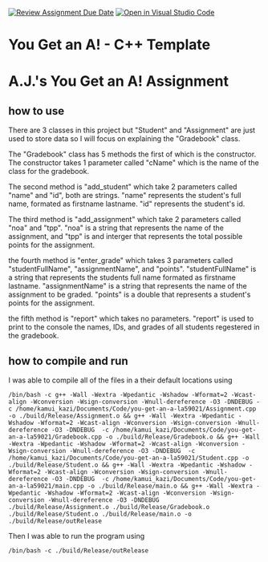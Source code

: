 [![Review Assignment Due Date](https://classroom.github.com/assets/deadline-readme-button-22041afd0340ce965d47ae6ef1cefeee28c7c493a6346c4f15d667ab976d596c.svg)](https://classroom.github.com/a/j_K5Riis)
[![Open in Visual Studio Code](https://classroom.github.com/assets/open-in-vscode-2e0aaae1b6195c2367325f4f02e2d04e9abb55f0b24a779b69b11b9e10269abc.svg)](https://classroom.github.com/online_ide?assignment_repo_id=16566548&assignment_repo_type=AssignmentRepo)
# You Get an A! - C++ Template


A.J.'s You Get an A! Assignment
===============================

how to use
----------
There are 3 classes in this project but "Student" and "Assignment" are just used to store data so I will focus on explaining the "Gradebook" class.

The "Gradebook" class has 5 methods the first of which is the constructor. The constructor takes 1 parameter called "cName" which is the name of the class for the gradebook.

The second method is "add_student" which take 2 parameters called "name" and "id", both are strings. "name" represents the student's full name, formated as firstname lastname. "id" represents the student's id.

The third method is "add_assignment" which take 2 parameters called "noa" and "tpp". "noa" is a string that represents the name of the assignment, and "tpp" is and interger that represents the total possible points for the assignment.

the fourth method is "enter_grade" which takes 3 parameters called "studentFullName", "assignmentName", and "points". "studentFullName" is a string that represents the students full name formated as firstname lastname. "assignmentName" is a string that represents the name of the assignment to be graded. "points" is a double that represents a student's points for the assignment.

the fifth method is "report" which takes no parameters. "report" is used to print to the console the names, IDs, and grades of all students regestered in the gradebook.


how to compile and run
----------------------
I was able to compile all of the files in a their default locations using 
```
/bin/bash -c g++ -Wall -Wextra -Wpedantic -Wshadow -Wformat=2 -Wcast-align -Wconversion -Wsign-conversion -Wnull-dereference -O3 -DNDEBUG -c /home/kamui_kazi/Documents/Code/you-get-an-a-la59021/Assignment.cpp -o ./build/Release/Assignment.o && g++ -Wall -Wextra -Wpedantic -Wshadow -Wformat=2 -Wcast-align -Wconversion -Wsign-conversion -Wnull-dereference -O3 -DNDEBUG  -c /home/kamui_kazi/Documents/Code/you-get-an-a-la59021/Gradebook.cpp -o ./build/Release/Gradebook.o && g++ -Wall -Wextra -Wpedantic -Wshadow -Wformat=2 -Wcast-align -Wconversion -Wsign-conversion -Wnull-dereference -O3 -DNDEBUG  -c /home/kamui_kazi/Documents/Code/you-get-an-a-la59021/Student.cpp -o ./build/Release/Student.o && g++ -Wall -Wextra -Wpedantic -Wshadow -Wformat=2 -Wcast-align -Wconversion -Wsign-conversion -Wnull-dereference -O3 -DNDEBUG  -c /home/kamui_kazi/Documents/Code/you-get-an-a-la59021/main.cpp -o ./build/Release/main.o && g++ -Wall -Wextra -Wpedantic -Wshadow -Wformat=2 -Wcast-align -Wconversion -Wsign-conversion -Wnull-dereference -O3 -DNDEBUG   ./build/Release/Assignment.o ./build/Release/Gradebook.o ./build/Release/Student.o ./build/Release/main.o -o ./build/Release/outRelease 
```

Then I was able to run the program using
```
/bin/bash -c ./build/Release/outRelease
```